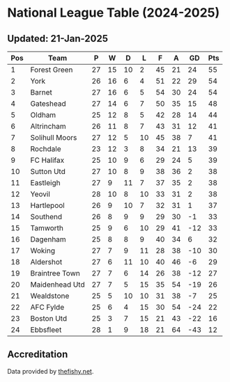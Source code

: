 # National League Table (2024-2025)
## Updated: 21-Jan-2025

| Pos | Team | P | W | D | L | F | A | GD | Pts |
| --- | --- | --- | --- | --- | --- | --- | --- | --- | --- |
| 1 | Forest Green | 27 | 15 | 10 | 2 | 45 | 21 | 24 | 55 |
| 2 | York | 26 | 16 | 6 | 4 | 51 | 22 | 29 | 54 |
| 3 | Barnet | 27 | 16 | 6 | 5 | 54 | 30 | 24 | 54 |
| 4 | Gateshead | 27 | 14 | 6 | 7 | 50 | 35 | 15 | 48 |
| 5 | Oldham | 25 | 12 | 8 | 5 | 42 | 28 | 14 | 44 |
| 6 | Altrincham | 26 | 11 | 8 | 7 | 43 | 31 | 12 | 41 |
| 7 | Solihull Moors | 27 | 12 | 5 | 10 | 45 | 38 | 7 | 41 |
| 8 | Rochdale | 23 | 12 | 3 | 8 | 34 | 21 | 13 | 39 |
| 9 | FC Halifax | 25 | 10 | 9 | 6 | 29 | 24 | 5 | 39 |
| 10 | Sutton Utd | 27 | 10 | 8 | 9 | 38 | 36 | 2 | 38 |
| 11 | Eastleigh | 27 | 9 | 11 | 7 | 37 | 35 | 2 | 38 |
| 12 | Yeovil | 28 | 10 | 8 | 10 | 33 | 31 | 2 | 38 |
| 13 | Hartlepool | 26 | 9 | 10 | 7 | 32 | 31 | 1 | 37 |
| 14 | Southend | 26 | 8 | 9 | 9 | 29 | 30 | -1 | 33 |
| 15 | Tamworth | 25 | 9 | 6 | 10 | 29 | 41 | -12 | 33 |
| 16 | Dagenham | 25 | 8 | 8 | 9 | 40 | 34 | 6 | 32 |
| 17 | Woking | 27 | 7 | 9 | 11 | 28 | 38 | -10 | 30 |
| 18 | Aldershot | 27 | 6 | 11 | 10 | 40 | 46 | -6 | 29 |
| 19 | Braintree Town | 27 | 7 | 6 | 14 | 26 | 38 | -12 | 27 |
| 20 | Maidenhead Utd | 27 | 7 | 5 | 15 | 35 | 54 | -19 | 26 |
| 21 | Wealdstone | 25 | 5 | 10 | 10 | 31 | 38 | -7 | 25 |
| 22 | AFC Fylde | 25 | 6 | 4 | 15 | 30 | 54 | -24 | 22 |
| 23 | Boston Utd | 25 | 3 | 7 | 15 | 21 | 43 | -22 | 16 |
| 24 | Ebbsfleet | 28 | 1 | 9 | 18 | 21 | 64 | -43 | 12 |

## Accreditation 

Data provided by [thefishy.net](https://www.thefishy.net/).